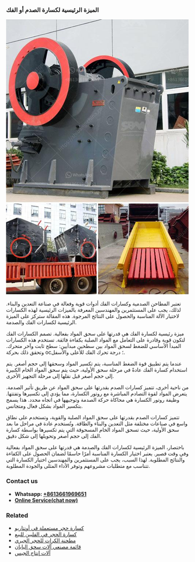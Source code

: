 <h3>الميزة الرئيسية لكسارة الصدم أو الفك</h3><img src='1701850575.jpg' alt=''><p>تعتبر المطاحن الصدمية وكسارات الفك أدوات قوية وفعالة في صناعة التعدين والبناء. لذلك، يجب على المستثمرين والمهندسين المعرفة بالميزات الرئيسية لهذه الكسارات لاختيار الآلة المناسبة والحصول على النتائج المرجوة. هذه المقالة ستركز على الميزة الرئيسية لكسارات الفك والصدمة.</p><p>ميزة رئيسية لكسارة الفك هي قدرتها على سحق المواد بفعالية. تصمم الكسارات الفك لتكون قوية وقادرة على التعامل مع المواد الصلبة بكفاءة فائقة. تستخدم هذه الكسارات المبدأ الأساسي للضغط لسحق المواد بين سطحين مبدأيين: سطح ثابت وآخر متحرك. وتحقق ذلك بحركة ос؛ درجة تحرك الفك للأعلى والأسفل.</p><p>عندما يتم تطبيق قوة الضغط المناسبة، يتم تكسير المواد وسحقها إلى حجم أصغر. يتم استخدام كسارة الفك عادةً في مرحلة سحق الأولية، حيث يتم سحق المواد الخام الكبيرة إلى حجم أصغر قبل نقلها إلى مرحلة التجهيز الأخرى.</p><p>من ناحية أخرى، تتميز كسارات الصدم بقدرتها على سحق المواد عن طريق تأثير الصدمة. يتعرض المواد لقوة التصادم المباشرة مع روتور الكسارة، مما يؤدي إلى تكسيرها وتفتتها. وظيفة روتور الكسارة هي محاكاة حركة الصدمة وتوجيهها في اتجاه محدد. هذا يسمح بتكسير المواد بشكل فعال ومتجانس.</p><p>تتميز كسارات الصدم بقدرتها على سحق المواد الصلبة والقوية، وتستخدم على نطاق واسع في صناعات مختلفة مثل التعدين والبناء والطاقة. وتُستخدم عادة في مراحل ما بعد سحق الأولية، حيث تسحق المواد الخام المسحوقة التي يتم تكسيرها بواسطة كسارة الفك إلى حجم أصغر وتحويلها إلى شكل دقيق.</p><p>باختصار، الميزة الرئيسية لكسارات الفك والصدمة هي قدرتها على سحق المواد بفعالية وفي وقت قصير. يعتبر اختيار الكسارة المناسبة أمرًا حاسمًا لضمان الحصول على الكفاءة والنتائج المطلوبة. لهذا السبب، يجب على المستثمرين والمهندسين اختيار الكسارة التي تتناسب مع متطلبات مشروعهم وتوفر الأداء المثلى والجودة المطلوبة.</p><h3>Contact us</h3><ul><li><strong>Whatsapp:&nbsp;<a href="https://wa.me/8613661969651">+8613661969651</a></strong></li><li><a href="https://swt.shibang-china.com/?git&amp;zhl&amp;الميزة الرئيسية لكسارة الصدم أو الفك"><strong>Online Service(chat now)</strong></a></li></ul><h3>Related</h3><ul><li><a href='كسارة حجر مستعملة في أونتاريو.md'>كسارة حجر مستعملة في أونتاريو</a></li><li><a href='كسارة الحجر في الفلبين للبيع.md'>كسارة الحجر في الفلبين للبيع</a></li><li><a href='مطحنة الكرات للحجر الجيري.md'>مطحنة الكرات للحجر الجيري</a></li><li><a href='قائمة مصنعي آلات سحق اليابان.md'>قائمة مصنعي آلات سحق اليابان</a></li><li><a href='آلات إنتاج الجبس.md'>آلات إنتاج الجبس</a></li></ul>
